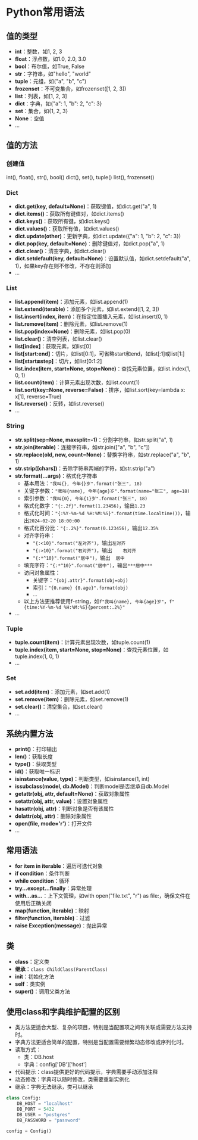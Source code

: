 # Python常用语法

## 值的类型

- **int**：整数，如1, 2, 3
- **float**：浮点数，如1.0, 2.0, 3.0
- **bool**：布尔值，如True, False
- **str**：字符串，如"hello", "world"
- **tuple**：元组，如("a", "b", "c")
- **frozenset**：不可变集合，如frozenset([1, 2, 3])
- **list**：列表，如[1, 2, 3]
- **dict**：字典，如{"a": 1, "b": 2, "c": 3}
- **set**：集合，如{1, 2, 3}
- **None**：空值
- ...

## 值的方法

### 创建值

int(), float(), str(), bool()
dict(), set(), tuple()
list(), frozenset()

### Dict

- **dict.get(key, default=None)**：获取键值，如dict.get("a", 1)
- **dict.items()**：获取所有键值对，如dict.items()
- **dict.keys()**：获取所有键，如dict.keys()
- **dict.values()**：获取所有值，如dict.values()
- **dict.update(other)**：更新字典，如dict.update({"a": 1, "b": 2, "c": 3})
- **dict.pop(key, default=None)**：删除键值对，如dict.pop("a", 1)
- **dict.clear()**：清空字典，如dict.clear()
- **dict.setdefault(key, default=None)**：设置默认值，如dict.setdefault("a", 1)，如果key存在则不修改，不存在则添加
- ...

### List

- **list.append(item)**：添加元素，如list.append(1)
- **list.extend(iterable)**：添加多个元素，如list.extend([1, 2, 3])
- **list.insert(index, item)**：在指定位置插入元素，如list.insert(0, 1)
- **list.remove(item)**：删除元素，如list.remove(1)
- **list.pop(index=None)**：删除元素，如list.pop(0)
- **list.clear()**：清空列表，如list.clear()
- **list[index]**：获取元素，如list[0]
- **list[start:end]**：切片，如list[0:1]，可省略start和end，如list[:1]或list[1:]
- **list[start:end:step]**：切片，如list[0:1:2]
- **list.index(item, start=None, stop=None)**：查找元素位置，如list.index(1, 0, 1)
- **list.count(item)**：计算元素出现次数，如list.count(1)
- **list.sort(key=None, reverse=False)**：排序，如list.sort(key=lambda x: x[1], reverse=True)
- **list.reverse()**：反转，如list.reverse()
- ...

### String

- **str.split(sep=None, maxsplit=-1)**：分割字符串，如str.split("a", 1)
- **str.join(iterable)**：连接字符串，如str.join(["a", "b", "c"])
- **str.replace(old, new, count=None)**：替换字符串，如str.replace("a", "b", 1)
- **str.strip([chars])**：去除字符串两端的字符，如str.strip("a")
- **str.format(...args)**：格式化字符串
  - 基本用法：`"我叫{}, 今年{}岁".format("张三", 18)`
  - 关键字参数：`"我叫{name}, 今年{age}岁".format(name="张三", age=18)`
  - 索引参数：`"我叫{0}, 今年{1}岁".format("张三", 18)`
  - 格式化数字：`"{:.2f}".format(1.23456)`，输出`1.23`
  - 格式化时间：`"{:%Y-%m-%d %H:%M:%S}".format(time.localtime())`，输出`2024-02-20 18:00:00`
  - 格式化百分比：`"{:.2%}".format(0.123456)`，输出`12.35%`
  - 对齐字符串：
    - `"{:<10}".format("左对齐")`，输出`左对齐    `
    - `"{:>10}".format("右对齐")`，输出`    右对齐`
    - `"{:*^10}".format("居中")`，输出`   居中   `
  - 填充字符：`"{:*^10}".format("居中")`，输出`***居中***`
  - 访问对象属性：
    - 关键字：`"{obj.attr}".format(obj=obj)`
    - 索引：`"{0.name} {0.age}".format(obj)`
    - ...
  - 以上方法更推荐使用f-string，如`f"我叫{name}, 今年{age}岁"`，`f"{time:%Y-%m-%d %H:%M:%S}{percent:.2%}"`
- ...

### Tuple

- **tuple.count(item)**：计算元素出现次数，如tuple.count(1)
- **tuple.index(item, start=None, stop=None)**：查找元素位置，如tuple.index(1, 0, 1)
- ...

### Set

- **set.add(item)**：添加元素，如set.add(1)
- **set.remove(item)**：删除元素，如set.remove(1)
- **set.clear()**：清空集合，如set.clear()
- ...

## 系统内置方法

- **print()**：打印输出
- **len()**：获取长度
- **type()**：获取类型
- **id()**：获取唯一标识
- **isinstance(value, type)**：判断类型，如isinstance(1, int)
- **issubclass(model, db.Model)**：判断model是否继承自db.Model
- **getattr(obj, attr, default=None)**：获取对象属性
- **setattr(obj, attr, value)**：设置对象属性
- **hasattr(obj, attr)**：判断对象是否有该属性
- **delattr(obj, attr)**：删除对象属性
- **open(file, mode='r')**：打开文件
- ...

## 常用语法

- **for item in iterable**：遍历可迭代对象
- **if condition**：条件判断
- **while condition**：循环
- **try...except...finally**：异常处理
- **with...as...**：上下文管理，如with open("file.txt", "r") as file:，确保文件在使用后正确关闭
- **map(function, iterable)**：映射
- **filter(function, iterable)**：过滤
- **raise Exception(message)**：抛出异常

## 类

- **class**：定义类
- **继承**：`class ChildClass(ParentClass)`
- ****init****：初始化方法
- **self**：类实例
- **super()**：调用父类方法

## 使用class和字典维护配置的区别

- 类方法更适合大型、复杂的项目，特别是当配置项之间有关联或需要方法支持时。
- 字典方法更适合简单的配置，特别是当配置需要频繁动态修改或序列化时。
- 读取方式：
  - 类：DB.host
  - 字典：config['DB']['host']
- 代码提示：class提供更好的代码提示，字典需要手动添加注释
- 动态修改：字典可以随时修改，类需要重新实例化
- 继承：字典无法继承，类可以继承

```python
class Config:
    DB_HOST = "localhost"
    DB_PORT = 5432
    DB_USER = "postgres"
    DB_PASSWORD = "password"

config = Config()
```
